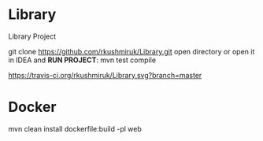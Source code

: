 # Library
Library Project

git clone https://github.com/rkushmiruk/Library.git
open directory or open it in IDEA and
**RUN PROJECT**: mvn test compile

https://travis-ci.org/rkushmiruk/Library.svg?branch=master


# Docker
mvn clean install dockerfile:build -pl web